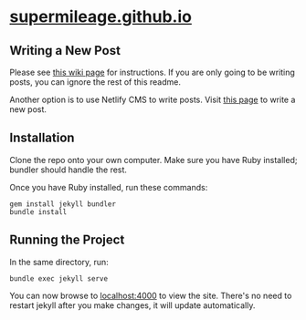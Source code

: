 # [supermileage.github.io](https://supermileage.github.io)

## Writing a New Post
Please see [this wiki page](https://github.com/supermileage/supermileage-website-archive/wiki/Writing-a-New-Post) for instructions. If you are only going to be writing posts, you can ignore the rest of this readme.


Another option is to use Netlify CMS to write posts. Visit [this page](https://supermileage.github.io/admin) to write a new post. 

## Installation

Clone the repo onto your own computer. Make sure you have Ruby installed; bundler should handle the rest. 

Once you have Ruby installed, run these commands:

```
gem install jekyll bundler
bundle install
```

## Running the Project
In the same directory, run:


`bundle exec jekyll serve`

You can now browse to [localhost:4000](http://localhost:4000/) to view the site. There's no need to restart jekyll after you make changes, it will update automatically.
